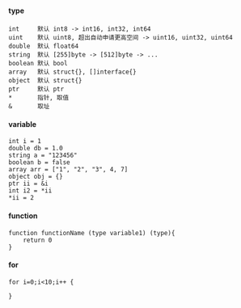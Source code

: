 #### type

    int     默认 int8 -> int16, int32, int64
    uint    默认 uint8, 超出自动申请更高空间 -> uint16, uint32, uint64
    double  默认 float64
    string  默认 [255]byte -> [512]byte -> ...
    boolean 默认 bool
    array   默认 struct{}, []interface{}
    object  默认 struct{}
    ptr     默认 ptr
    *       指针, 取值
    &       取址

#### variable

    int i = 1
    double db = 1.0
    string a = "123456"
    boolean b = false
    array arr = ["1", "2", "3", 4, 7]
    object obj = {}
    ptr ii = &i
    int i2 = *ii
    *ii = 2


#### function 

    function functionName (type variable1) (type){
        return 0
    }

#### for

    for i=0;i<10;i++ {

    }
